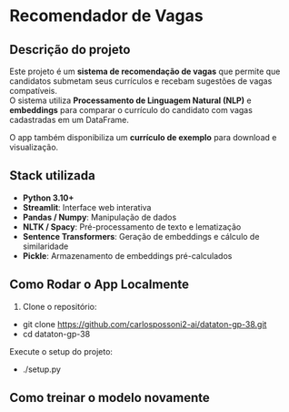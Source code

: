 # Recomendador de Vagas

## Descrição do projeto
Este projeto é um **sistema de recomendação de vagas** que permite que candidatos submetam seus currículos e recebam sugestões de vagas compatíveis.  
O sistema utiliza **Processamento de Linguagem Natural (NLP)** e **embeddings** para comparar o currículo do candidato com vagas cadastradas em um DataFrame.  

O app também disponibiliza um **currículo de exemplo** para download e visualização.

## Stack utilizada
- **Python 3.10+**
- **Streamlit**: Interface web interativa
- **Pandas / Numpy**: Manipulação de dados
- **NLTK / Spacy**: Pré-processamento de texto e lematização
- **Sentence Transformers**: Geração de embeddings e cálculo de similaridade
- **Pickle**: Armazenamento de embeddings pré-calculados
## Como Rodar o App Localmente
1. Clone o repositório:
-    git clone https://github.com/carlospossoni2-ai/dataton-gp-38.git
-    cd dataton-gp-38
  
Execute o setup do projeto:
-    ./setup.py
    
## Como treinar o modelo novamente
